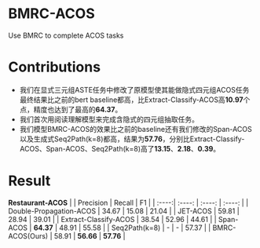 # BMRC-ACOS
Use BMRC to complete ACOS tasks

# Contributions
- 我们在显式三元组ASTE任务中修改了原模型使其能做隐式四元组ACOS任务 最终结果比之前的bert baseline都高，比Extract-Classify-ACOS高**10.97**个点，精度也达到了最高的**64.37**。
- 我们首次用阅读理解模型来完成含隐式的四元组抽取任务。
- 我们模型BMRC-ACOS的效果比之前的baseline还有我们修改的Span-ACOS以及生成式Seq2Path(k=8)都高，结果为**57.76**，分别比Extract-Classify-ACOS、Span-ACOS、Seq2Path(k=8)高了**13.15**、**2.18**、**0.39**。

# Result
**Restaurant-ACOS**
|  | Precision | Recall | F1 |
| :----:| :----: | :----: | :----: |
| Double-Propagation-ACOS | 34.67 | 15.08 | 21.04 |
| JET-ACOS | 59.81 | 28.94 | 39.01 |
| Extract-Classify-ACOS | 38.54 | 52.96 | 44.61 |
| Span-ACOS | **64.37** | 48.91 | 55.58 |
| Seq2Path(k=8) | - | - | 57.37 |
| BMRC-ACOS(Ours) | 58.91 | **56.66** | **57.76** |
